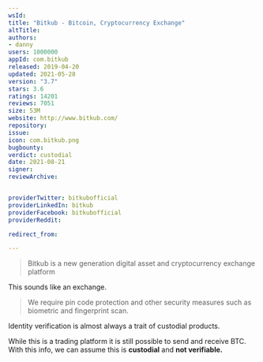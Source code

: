 ```yaml
---
wsId: 
title: "Bitkub - Bitcoin, Cryptocurrency Exchange"
altTitle: 
authors:
- danny
users: 1000000
appId: com.bitkub
released: 2019-04-20
updated: 2021-05-28
version: "3.7"
stars: 3.6
ratings: 14201
reviews: 7051
size: 53M
website: http://www.bitkub.com/
repository: 
issue: 
icon: com.bitkub.png
bugbounty: 
verdict: custodial
date: 2021-08-21
signer: 
reviewArchive:


providerTwitter: bitkubofficial
providerLinkedIn: bitkub
providerFacebook: bitkubofficial
providerReddit: 

redirect_from:

---
```



> Bitkub is a new generation digital asset and cryptocurrency exchange platform

This sounds like an exchange.

> We require pin code protection and other security measures such as biometric and fingerprint scan.

Identity verification is almost always a trait of custodial products.

While this is a trading platform it is still possible to send and receive BTC. With this info, we can assume this is **custodial** and **not verifiable.**
